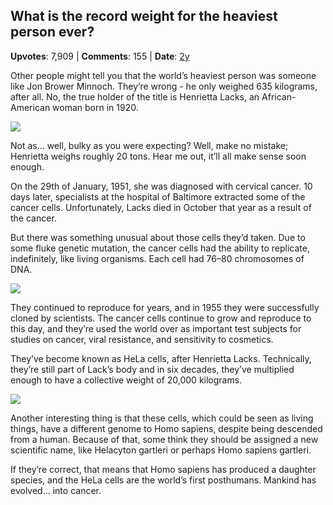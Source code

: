 ## What is the record weight for the heaviest person ever?
    
**Upvotes**: 7,909 | **Comments**: 155 | **Date**: [2y](https://www.quora.com/What-is-the-record-weight-for-the-heaviest-person-ever/answer/Gary-Meaney)

Other people might tell you that the world’s heaviest person was someone like Jon Brower Minnoch. They’re wrong - he only weighed 635 kilograms, after all. No, the true holder of the title is Henrietta Lacks, an African-American woman born in 1920.

![](https://qph.fs.quoracdn.net/main-qimg-a1312829e83125aadbdc1af812955e3b-lq)

Not as… well, bulky as you were expecting? Well, make no mistake; Henrietta weighs roughly 20 tons. Hear me out, it’ll all make sense soon enough.

On the 29th of January, 1951, she was diagnosed with cervical cancer. 10 days later, specialists at the hospital of Baltimore extracted some of the cancer cells. Unfortunately, Lacks died in October that year as a result of the cancer.

But there was something unusual about those cells they’d taken. Due to some fluke genetic mutation, the cancer cells had the ability to replicate, indefinitely, like living organisms. Each cell had 76–80 chromosomes of DNA.

![](https://qph.fs.quoracdn.net/main-qimg-6484d747d7f80aafd9a10a28a6b1b1ee-lq)

They continued to reproduce for years, and in 1955 they were successfully cloned by scientists. The cancer cells continue to grow and reproduce to this day, and they’re used the world over as important test subjects for studies on cancer, viral resistance, and sensitivity to cosmetics.

They’ve become known as HeLa cells, after Henrietta Lacks. Technically, they’re still part of Lack’s body and in six decades, they’ve multiplied enough to have a collective weight of 20,000 kilograms.

![](https://qph.fs.quoracdn.net/main-qimg-9283916ce2e3d6eb6af3a5020ddf8103-lq)

Another interesting thing is that these cells, which could be seen as living things, have a different genome to Homo sapiens, despite being descended from a human. Because of that, some think they should be assigned a new scientific name, like Helacyton gartleri or perhaps Homo sapiens gartleri.

If they’re correct, that means that Homo sapiens has produced a daughter species, and the HeLa cells are the world’s first posthumans. Mankind has evolved… into cancer.

